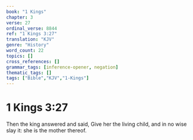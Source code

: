 ```yaml
---
book: "1 Kings"
chapter: 3
verse: 27
ordinal_verse: 8844
ref: "1 Kings 3:27"
translation: "KJV"
genre: "History"
word_count: 22
topics: []
cross_references: []
grammar_tags: [inference-opener, negation]
thematic_tags: []
tags: ["Bible","KJV","1-Kings"]
---
```


# 1 Kings 3:27

Then the king answered and said, Give her the living child, and in no wise slay it: she is the mother thereof.
